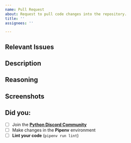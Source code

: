 ```yaml
---
name: Pull Request
about: Request to pull code changes into the repository.
title: ''
assignees: ''

---
```


## Relevant Issues
<!-- List relevant issue tickets here. -->
<!-- Say "Closes #0" for issues that the PR resolves, replacing 0 with the issue number. -->


## Description
<!-- Describe the changes made in the pull request. -->


## Reasoning
<!-- Outline the reasoning for the changes made. -->


## Screenshots
<!-- Remove this section if the changes don't impact anything user-facing. -->
<!-- You can add images by just copy pasting them directly in the editor. -->


## Did you:
<!-- These are required when contributing. -->
<!-- Replace [ ] with [x] to mark items as done. -->

- [ ] Join the [**Python Discord Community**](https://discord.gg/python)
- [ ] Make changes in the **Pipenv** environment
- [ ] **Lint your code** (`pipenv run lint`)
